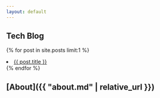 ```yaml
---
layout: default
---
```


## Tech Blog

 {% for post in site.posts limit:1 %}
    <li>
      <a href="{{ post.url }}">{{ post.title }}</a>
    </li>
  {% endfor %}


## [About]({{ "about.md" | relative_url }})




